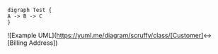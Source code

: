 ```plantuml
digraph Test {
A -> B -> C
}
```


![Example UML](https://yuml.me/diagram/scruffy/class/[Customer]<->[Billing Address])

